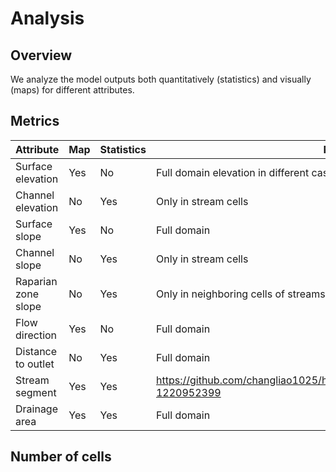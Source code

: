 # Analysis

## Overview

We analyze the model outputs both quantitatively (statistics) and visually (maps) for different attributes.

## Metrics


| Attribute | Map| Statistics | Note |
|-------|---------|-----------------|-----|
| Surface elevation | Yes | No | Full domain elevation in different cases | 
| Channel elevation | No | Yes | Only in stream cells | 
| Surface slope | Yes | No | Full domain | 
| Channel slope | No | Yes | Only in stream cells | 
| Raparian zone slope | No | Yes | Only in neighboring cells of streams |
| Flow direction | Yes | No | Full domain | 
| Distance to outlet | No | Yes | Full domain| 
| Stream segment | Yes | Yes | https://github.com/changliao1025/hexwatershed/issues/9#issuecomment-1220952399 | 
| Drainage area | Yes | Yes | Full domain | 


## Number of cells


